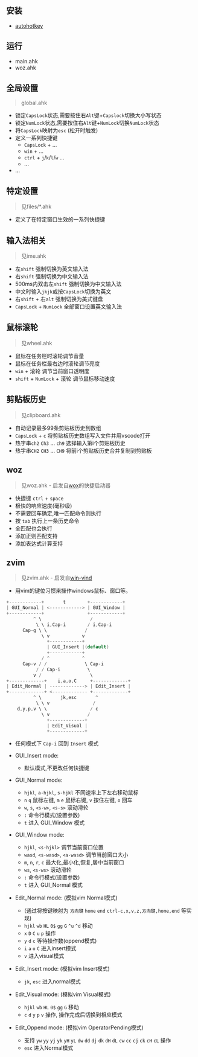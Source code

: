 ## 安装
- [autohotkey](https://www.autohotkey.com/download/)

## 运行
- main.ahk
- woz.ahk

## 全局设置
> global.ahk
- 锁定`CapsLock`状态,需要按住右`Alt`键+`Capslock`切换大小写状态
- 锁定`NumLock`状态,需要按住右`Alt`键+`NumLock`切换`NumLock`状态   
- 将`CapsLock`映射为`esc` (松开时触发)
- 定义一系列快捷键
  - `CapsLock` + ...  
  - `win` + ...  
  - `ctrl` + `j`/`k`/`l`/`w` ...  
  - ...   
- ...


## 特定设置
> 见files/*.ahk
- 定义了在特定窗口生效的一系列快捷键

## 输入法相关
> 见ime.ahk
- 左`shift` 强制切换为英文输入法
- 右`shift` 强制切换为中文输入法
- 500ms内双击左`shift` 强制切换为中文输入法
- 中文时输入`jkjk`或按`CapsLock`切换为英文
- 右`shift` + 右`alt` 强制切换为美式键盘
- `CapsLock` + `NumLock` 全部窗口设置英文输入法

## 鼠标滚轮
> 见wheel.ahk
- 鼠标在任务栏时滚轮调节音量
- 鼠标在任务栏最右边时滚轮调节亮度
- `win` + 滚轮 调节当前窗口透明度
- `shift` + `NumLock` + 滚轮 调节鼠标移动速度

## 剪贴板历史
> 见clipboard.ahk
- 自动记录最多99条剪贴板历史到数组
- `CapsLock` + `c` 将剪贴板历史数组写入文件并用vscode打开
- 热字串`ch2` `Ch3` ... `ch9` 选择输入第i个剪贴板历史
- 热字串`CH2` `CH3` ... `CH9` 将前i个剪贴板历史合并复制到剪贴板

## woz
> 见woz.ahk - 启发自[wox](http://www.wox.one)的快捷启动器
- 快捷键 `ctrl` + `space`
- 极快的响应速度(毫秒级)
- 不需要回车确定,唯一匹配命令则执行
- 按 `tab` 执行上一条历史命令
- 全匹配也会执行
- 添加正则匹配支持
- 添加表达式计算支持

## zvim
> 见zvim.ahk - 启发自[win-vind](https://github.com/pit-ray/win-vind)
- 用vim的键位习惯来操作windows鼠标、窗口等。
```c
+------------+       t        +------------+        
| GUI_Normal | <------------> | GUI_Window |        
+------------+                +------------+        
          ^ \                  /                    
           \ \ i,Cap-i        / i,Cap-i             
      Cap-g \ \              /                      
             \ v            v                       
               +------------+                       
               | GUI_Insert |(default)              
               +------------+                       
             / ^            ^                       
      Cap-v / /              \ Cap-i                
           / / Cap-i          \                     
          v /                  \                    
+-------------+    i,a,o,C     +-------------+      
| Edit_Normal | -------------> | Edit_Insert |      
+-------------+ <------------- +-------------+      
          ^ \       jk,esc       ^                  
           \ \ v                /                   
    d,y,p,v \ \                / c                  
             \ v              /                     
               +-------------+                      
               | Edit_Visual |                      
               +-------------+                      
```

- 任何模式下 `Cap-i` 回到 `Insert` 模式

- GUI_Insert mode:
  - 默认模式,不更改任何快捷键

- GUI_Normal mode:
  - `hjkl`, `a-hjkl`, `s-hjkl` 不同速率上下左右移动鼠标
  - `n` `q` 鼠标左键, `m` `e` 鼠标右键, `v` 按住左键, `o` 回车
  - `w`, `s`, `<s-w>`, `<s-s>` 滚动滑轮 
  - `:` 命令行模式(设置参数)
  - `t` 进入 GUI_Window 模式

- GUI_Window mode:
  - `hjkl`, `<s-hjkl>` 调节当前窗口位置
  - `wasd`, `<s-wasd>`, `<a-wasd>` 调节当前窗口大小
  - `m`, `n`, `r`, `c` 最大化,最小化,恢复,居中当前窗口
  - `ws`, `<s-ws>` 滚动滑轮 
  - `:` 命令行模式(设置参数)
  - `t` 进入 GUI_Normal 模式

- Edit_Normal mode: (模拟vim Normal模式)
  - (通过将按键映射为 `方向键` `home` `end` `ctrl-c,x,v,z,方向键,home,end` 等实现)
  - `hjkl` `wb` `HL` `0$` `gg` `G` `^u` `^d` 移动
  - `x` `D` `C` `u` `p` 操作
  - `y` `d` `c` 等待操作数(oppend模式)
  - `i` `a` `o` `C` 进入insert模式
  - `v` 进入visual模式

- Edit_Insert mode: (模拟vim Insert模式)
  - `jk`, `esc` 进入normal模式

- Edit_Visual mode: (模拟vim Visual模式)
  - `hjkl` `wb` `HL` `0$` `gg` `G` 移动
  - `c` `d` `y` `p` `v` 操作, 操作完成后切换到相应模式

- Edit_Oppend mode: (模拟vim OperatorPending模式)
  - 支持 `yw` `yy` `yj` `yk` `yH` `yL` `dw` `dd` `dj` `dk` `dH` `dL` `cw` `cc` `cj` `ck` `cH` `cL` 操作
  - `esc` 进入Normal模式